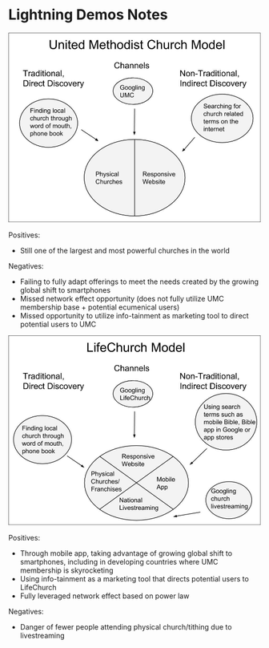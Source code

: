 # Lightning Demos Notes

![](images/united-methodist-church-model.jpg)

Positives:
* Still one of the largest and most powerful churches in the world

Negatives:
* Failing to fully adapt offerings to meet the needs created by the growing global shift to smartphones
* Missed network effect opportunity (does not fully utilize UMC membership base + potential ecumenical users) 
* Missed opportunity to utilize info-tainment as marketing tool to direct potential users to UMC

![](images/lifechurch-model.jpg)

Positives:
* Through mobile app, taking advantage of growing global shift to smartphones, including in developing countries where UMC membership is skyrocketing 
* Using info-tainment as a marketing tool that directs potential users to LifeChurch
* Fully leveraged network effect based on power law

Negatives:
* Danger of fewer people attending physical church/tithing due to livestreaming

